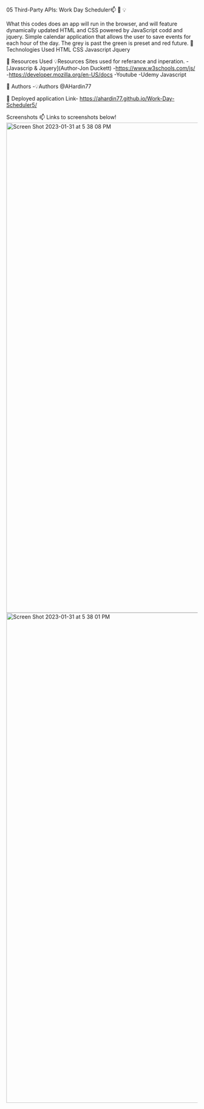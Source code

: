 05 Third-Party APIs: Work Day Scheduler📫 🚀 💡

What this codes does an app will run in the browser, and will feature dynamically updated HTML and CSS powered by JavaScript codd and jquery. 
Simple calendar application that allows the user to save events for each hour of the day. The grey is past the green is preset and red future. 
🚀 Technologies Used
HTML
CSS
Javascript
Jquery

🚀 Resources Used
💡Resources Sites used for referance and inperation.
-[Javascrip & Jquery](Author-Jon Duckett)
-https://www.w3schools.com/js/
-https://developer.mozilla.org/en-US/docs
-Youtube
-Udemy Javascript

🚀 Authors
-💡Authors @AHardin77

🚀 Deployed application Link- https://ahardin77.github.io/Work-Day-Scheduler5/

Screenshots
📫 Links to screenshots below!
<img width="1292" alt="Screen Shot 2023-01-31 at 5 38 08 PM" src="https://user-images.githubusercontent.com/109550438/215921093-5fc19803-2b44-4486-b00d-6d832e71f754.png">
<img width="1292" alt="Screen Shot 2023-01-31 at 5 38 01 PM" src="https://user-images.githubusercontent.com/109550438/215921106-44406ad6-47a3-4d5b-a00d-6e499bddb430.png">
